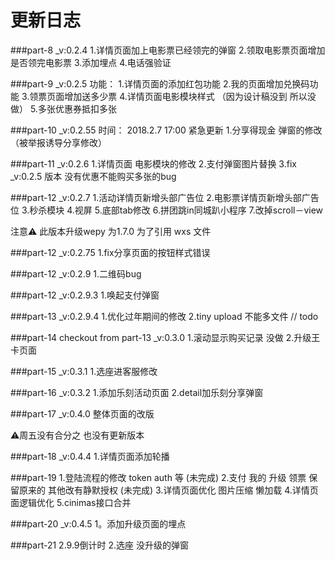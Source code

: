 # 更新日志
###part-8 _v:0.2.4
1.详情页面加上电影票已经领完的弹窗
2.领取电影票页面增加是否领完电影票
3.添加埋点
4.电话强验证

###part-9 _v:0.2.5
功能：
1.详情页面的添加红包功能
2.我的页面增加兑换码功能
3.领票页面增加送多少票
4.详情页面电影模块样式  （因为设计稿没到 所以没做）
5.多张优惠券抵扣多张

###part-10 _v:0.2.55 时间： 2018.2.7 17:00  紧急更新
1.分享得现金 弹窗的修改 （被举报诱导分享修改）

###part-11 _v:0.2.6
1.详情页面 电影模块的修改
2.支付弹窗图片替换
3.fix _v:0.2.5 版本 没有优惠不能购买多张的bug

###part-12 _v:0.2.7
1.活动详情页新增头部广告位
2.电影票详情页新增头部广告位
3.秒杀模块
4.视屏
5.底部tab修改
6.拼团跳in同城趴小程序
7.改掉scroll－view

注意⚠️ 此版本升级wepy 为1.7.0 为了引用 wxs 文件

###part-12 _v:0.2.75
1.fix分享页面的按钮样式错误

###part-12 _v:0.2.9
1.二维码bug

###part-12 _v:0.2.9.3
1.唤起支付弹窗

###part-13 _v:0.2.9.4
1.优化过年期间的修改
2.tiny upload 不能多文件 // todo

###part-14 checkout from part-13   _v:0.3.0
1.滚动显示购买记录 没做
2.升级王卡页面

###part-15  _v:0.3.1
1.选座进客服修改

###part-16 _v:0.3.2
1.添加乐刻活动页面
2.detail加乐刻分享弹窗

###part-17 _v:0.4.0
整体页面的改版

⚠️周五没有合分之 也没有更新版本

###part-18 _v:0.4.4
1.详情页面添加轮播

###part-19
1.登陆流程的修改 token auth 等 (未完成)
2.支付 我的 升级  领票 保留原来的 其他改有静默授权 (未完成)
3.详情页面优化 图片压缩 懒加载 
4.详情页面逻辑优化
5.cinimas接口合并

###part-20 _v:0.4.5
1。添加升级页面的埋点

###part-21 
2.9.9倒计时 
2.选座 没升级的弹窗




